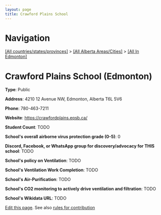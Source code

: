 ```yaml
---
layout: page
title: Crawford Plains School
---
```

# Navigation

[[All countries/states/provinces]](../../..) > [[All Alberta Areas/Cities]](../..) > [[All In Edmonton]](..)

# Crawford Plains School (Edmonton)

**Type**: Public

**Address**: 4210 12 Avenue NW, Edmonton, Alberta T6L 5V6

**Phone**: 780-463-7211

**Website**: <https://crawfordplains.epsb.ca/>

**Student Count**: TODO

**School's overall airborne virus protection grade (0-5)**: 0

**Discord, Facebook, or WhatsApp group for discovery/advocacy for THIS school**: TODO

**School's policy on Ventilation**: TODO

**School's Ventilation Work Completion**: TODO

**School's Air-Purification**: TODO

**School's CO2 monitoring to actively drive ventilation and filtration**: TODO

**School's Wikidata URL**: TODO


[Edit this page](https://github.com/ventilate-schools/AB/edit/main/./Edmonton/Crawford_Plains_School.md). See also [rules for contribution](../../../contribution-rules/)